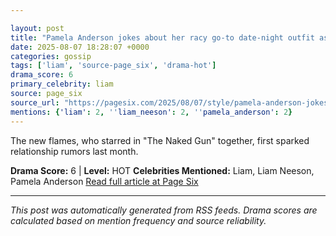 ```yaml
---

layout: post
title: "Pamela Anderson jokes about her racy go-to date-night outfit as Liam Neeson romance heat up"
date: 2025-08-07 18:28:07 +0000
categories: gossip
tags: ['liam', 'source-page_six', 'drama-hot']
drama_score: 6
primary_celebrity: liam
source: page_six
source_url: "https://pagesix.com/2025/08/07/style/pamela-anderson-jokes-about-her-racy-go-to-date-night-outfit-amid-liam-neeson-romance/"
mentions: {'liam': 2, ''liam_neeson': 2, ''pamela_anderson': 2}
---
```


The new flames, who starred in "The Naked Gun" together, first sparked relationship rumors last month.

**Drama Score:** 6 | **Level:** HOT **Celebrities Mentioned:** Liam, Liam Neeson, Pamela Anderson [Read full article at Page Six](https://pagesix.com/2025/08/07/style/pamela-anderson-jokes-about-her-racy-go-to-date-night-outfit-amid-liam-neeson-romance/)

---

*This post was automatically generated from RSS feeds. Drama scores are calculated based on mention frequency and source reliability.*